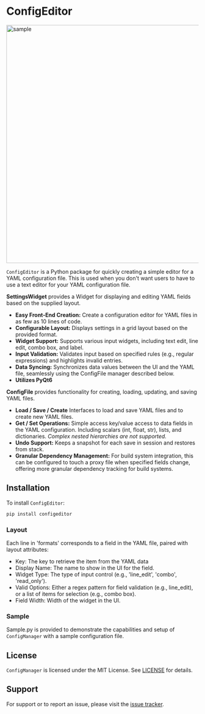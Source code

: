 
# ConfigEditor

<img width="622" alt="sample" src="https://github.com/user-attachments/assets/cd9b8b36-a954-40e0-8d62-fc335a2ff8f9">

`ConfigEditor` is a Python package for quickly creating a simple editor for a YAML configuration file. This is used when 
you don't want users to have to use a text editor for your YAML configuration file.

**SettingsWidget** provides a Widget for displaying and editing YAML fields based on the supplied layout.

- **Easy Front-End Creation:** Create a configuration editor for YAML files in as few as 10 lines of code.
- **Configurable Layout:** Displays settings in a grid layout based on the provided format.
- **Widget Support:** Supports various input widgets, including text edit, line edit, combo box, and label.
- **Input Validation:** Validates input based on specified rules (e.g., regular expressions) and 
highlights invalid entries.
- **Data Syncing:** Synchronizes data values between the UI and the YAML file, seamlessly using the 
ConfigFile manager described below.
- **Utilizes PyQt6**

**ConfigFile** provides functionality for creating, loading, updating, and saving YAML files.

- **Load / Save / Create** Interfaces to load and save YAML files and to create new YAML files.
- **Get / Set Operations:** Simple access key/value access to data fields in the YAML configuration. Including
scalars (int, float, str), lists, and dictionaries.  _Complex nested hierarchies are not supported._
- **Undo Support:** Keeps a snapshot for each save in session and restores from stack.
- **Granular Dependency Management:** For build system integration, this can be configured to touch a proxy file 
when specified fields change, offering more granular dependency tracking for build systems.


## Installation

To install `ConfigEditor`:

```bash
pip install configeditor
```
### Layout
Each line in 'formats' corresponds to a field in the YAML file, paired with layout
attributes:
- Key: The key to retrieve the item from the YAML data
- Display Name: The name to show in the UI for the field.
- Widget Type: The type of input control (e.g., 'line_edit', 'combo', 'read_only').
- Valid Options: Either a regex pattern for field validation (e.g., line_edit), 
       or a list of items for selection (e.g., combo box).
- Field Width: Width of the widget in the UI.

### Sample

Sample.py is provided to demonstrate the capabilities and setup of `ConfigManager` with a sample configuration file. 

## License

`ConfigManager` is licensed under the MIT License. See [LICENSE](LICENSE) for details.

## Support

For support or to report an issue, please visit the [issue tracker](https://github.com/corb555/ConfigEditor/issues).

